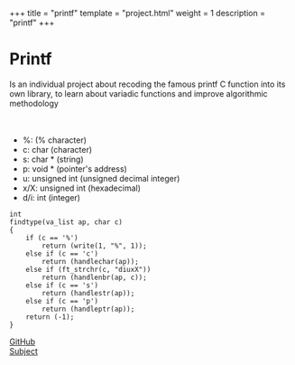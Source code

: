 +++
title = "printf"
template = "project.html"
weight = 1
description = "printf"
+++

# Printf

Is an individual project about recoding the famous printf C function
into its own library, to learn about variadic functions and improve algorithmic methodology
<br>
<br>
<br>
- %: (% character)
- c: char (character)
- s: char * (string)
- p: void * (pointer's address)
- u: unsigned int (unsigned decimal integer)
- x/X: unsigned int (hexadecimal)
- d/i: int (integer)

```
int
findtype(va_list ap, char c)
{
	if (c == '%')
		return (write(1, "%", 1));
	else if (c == 'c')
		return (handlechar(ap));
	else if (ft_strchr(c, "diuxX"))
		return (handlenbr(ap, c));
	else if (c == 's')
		return (handlestr(ap));
	else if (c == 'p')
		return (handleptr(ap));
	return (-1);
}

```

<div class="links">

<div>
<a target="blank" href="https://github.com/sebamiro/printf42/">GitHub</a>
</div>
<div>
<a target="blank" href="https://cdn.intra.42.fr/pdf/pdf/90275/en.subject.pdf">Subject</a>
</div>

</div>
